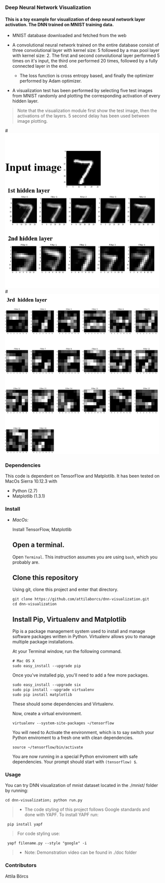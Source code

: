 ### Deep Neural Network Visualization

#### This is a toy example for visualization of deep neural network layer activation. The DNN trained on MNIST training data.

* MNIST database downloaded and fetched from the web

* A convolutional neural network trained on the entire database consist of
   three convolutional layer with kernel size: 5 followed by a max pool layer
   with kernel size: 2. The first and second convolutional layer performed 5
   times on it's input, the third one performed 20 times, followed by a fully
   connected layer in the end.
    * The loss function is cross entropy based, and
    finally the optimizer performed by Adam optimizer.

* A visualization test has been performed by selecting five test images
  from MNIST randomly and plotting the corresponding activation of every
  hidden layer.

>Note that the visualization module first show the test image, then the
activations of the layers. 5 second delay has been used between image
plotting.

#![Demonstration of an activation Visualization](./doc/vis.png)
#![Demonstration of an activation Visualization](./doc/vis2.png)


### Dependencies
This code is dependent on TensorFlow and Matplotlib.
It has been tested on MacOs Sierra 10.12.3 with
- Python (2.7)
- Matplotlib (1.3.1)

### Install
- *MacOs:*

    Install TensorFlow, Matplotlib

    ## Open a terminal.

    Open `Terminal`. This instruction assumes you are using `bash`, which you
    probably are.

    ## Clone this repository

    Using git, clone this project and enter that directory.

    ```
    git clone https://github.com/attilaborcs/dnn-visualization.git
    cd dnn-visualization
    ```

    ## Install Pip, Virtualenv and Matplotlib

    Pip is a package management system used to install and manage software
    packages written in Python.  Virtualenv allows you to manage multiple
    package installations.

    At your Terminal window, run the following command.
    ```
    # Mac OS X
    sudo easy_install --upgrade pip
    ```

    Once you've installed pip, you'll need to add a few more packages.

    ```
    sudo easy_install --upgrade six
    sudo pip install --upgrade virtualenv
    sudo pip install matplotlib
    ```

    These should some dependencies and Virtualenv.

    Now, create a virtual environment.

    ```
    virtualenv --system-site-packages ~/tensorflow
    ```
    You will need to Activate the environment, which is to say switch your
    Python enviroment to a fresh one with clean dependencies.

    ```
    source ~/tensorflow/bin/activate
    ```

    You are now running in a special Python enviroment with safe
    dependencies. Your prompt should start with `(tensorflow) $`.

### Usage
You can try DNN visualization of mnist dataset located in the ./mnist/ folder by running:
```
cd dnn-visualization; python run.py
```
> * The code styling of this project follows Google standards and done with YAPF.
To install YAPF run:
```
 pip install yapf   
```
> For code styling use:
```
 yapf filename.py --style "google" -i
```

> * Note: Demonstration video can be found in ./doc folder  

### Contributors
Attila Börcs
